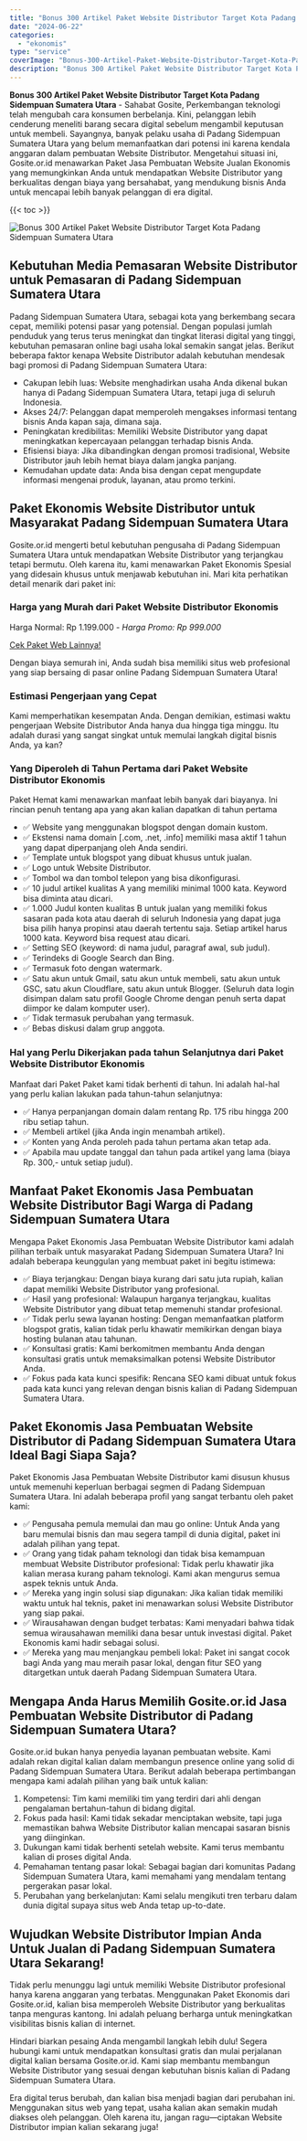 ```yaml
---
title: "Bonus 300 Artikel Paket Website Distributor Target Kota Padang Sidempuan Sumatera Utara"
date: "2024-06-22"
categories: 
  - "ekonomis"
type: "service"
coverImage: "Bonus-300-Artikel-Paket-Website-Distributor-Target-Kota-Padang-Sidempuan-Sumatera-Utara.png"
description: "Bonus 300 Artikel Paket Website Distributor Target Kota Padang Sidempuan Sumatera Utara. Era digital terus berubah, dan kalian bisa menjadi bagian dari perub..."
---
```


**Bonus 300 Artikel Paket Website Distributor Target Kota Padang Sidempuan Sumatera Utara** - Sahabat Gosite, Perkembangan teknologi telah mengubah cara konsumen berbelanja. Kini, pelanggan lebih cenderung meneliti barang secara digital sebelum mengambil keputusan untuk membeli. Sayangnya, banyak pelaku usaha di Padang Sidempuan Sumatera Utara yang belum memanfaatkan dari potensi ini karena kendala anggaran dalam pembuatan Website Distributor. Mengetahui situasi ini, Gosite.or.id menawarkan Paket Jasa Pembuatan Website Jualan Ekonomis yang memungkinkan Anda untuk mendapatkan Website Distributor yang berkualitas dengan biaya yang bersahabat, yang mendukung bisnis Anda untuk mencapai lebih banyak pelanggan di era digital.

{{< toc >}}

![Bonus 300 Artikel Paket Website Distributor Target Kota Padang Sidempuan Sumatera Utara](/images/ekonomis/Bonus-300-Artikel-Paket-Website-Distributor-Target-Kota-Padang-Sidempuan-Sumatera-Utara.png)

## Kebutuhan Media Pemasaran Website Distributor untuk Pemasaran di Padang Sidempuan Sumatera Utara

Padang Sidempuan Sumatera Utara, sebagai kota yang berkembang secara cepat, memiliki potensi pasar yang potensial. Dengan populasi jumlah penduduk yang terus terus meningkat dan tingkat literasi digital yang tinggi, kebutuhan pemasaran online bagi usaha lokal semakin sangat jelas. Berikut beberapa faktor kenapa Website Distributor adalah kebutuhan mendesak bagi promosi di Padang Sidempuan Sumatera Utara:

- Cakupan lebih luas: Website menghadirkan usaha Anda dikenal bukan hanya di Padang Sidempuan Sumatera Utara, tetapi juga di seluruh Indonesia.
- Akses 24/7: Pelanggan dapat memperoleh mengakses informasi tentang bisnis Anda kapan saja, dimana saja.
- Peningkatan kredibilitas: Memiliki Website Distributor yang dapat meningkatkan kepercayaan pelanggan terhadap bisnis Anda.
- Efisiensi biaya: Jika dibandingkan dengan promosi tradisional, Website Distributor jauh lebih hemat biaya dalam jangka panjang.
- Kemudahan update data: Anda bisa dengan cepat mengupdate informasi mengenai produk, layanan, atau promo terkini.

## Paket Ekonomis Website Distributor untuk Masyarakat Padang Sidempuan Sumatera Utara

Gosite.or.id mengerti betul kebutuhan pengusaha di Padang Sidempuan Sumatera Utara untuk mendapatkan Website Distributor yang terjangkau tetapi bermutu. Oleh karena itu, kami menawarkan Paket Ekonomis Spesial yang didesain khusus untuk menjawab kebutuhan ini. Mari kita perhatikan detail menarik dari paket ini:

### Harga yang Murah dari Paket Website Distributor Ekonomis

<a class="cta-button">Harga Normal: Rp 1.199.000 - <em>Harga Promo: Rp 999.000</em></a>

<a href="/jasa-web/" class="cta-button">Cek Paket Web Lainnya!</a>

Dengan biaya semurah ini, Anda sudah bisa memiliki situs web profesional yang siap bersaing di pasar online Padang Sidempuan Sumatera Utara!

### Estimasi Pengerjaan yang Cepat

Kami memperhatikan kesempatan Anda. Dengan demikian, estimasi waktu pengerjaan Website Distributor Anda hanya dua hingga tiga minggu. Itu adalah durasi yang sangat singkat untuk memulai langkah digital bisnis Anda, ya kan?

### Yang Diperoleh di Tahun Pertama dari Paket Website Distributor Ekonomis

Paket Hemat kami menawarkan manfaat lebih banyak dari biayanya. Ini rincian penuh tentang apa yang akan kalian dapatkan di tahun pertama

- ✅ Website yang menggunakan blogspot dengan domain kustom.
- ✅ Ekstensi nama domain \[.com, .net, .info\] memiliki masa aktif 1 tahun yang dapat diperpanjang oleh Anda sendiri.
- ✅ Template untuk blogspot yang dibuat khusus untuk jualan.
- ✅ Logo untuk Website Distributor.
- ✅ Tombol wa dan tombol telepon yang bisa dikonfigurasi.
- ✅ 10 judul artikel kualitas A yang memiliki minimal 1000 kata. Keyword bisa diminta atau dicari.
- ✅ 1.000 Judul konten kualitas B untuk jualan yang memiliki fokus sasaran pada kota atau daerah di seluruh Indonesia yang dapat juga bisa pilih hanya propinsi atau daerah tertentu saja. Setiap artikel harus 1000 kata. Keyword bisa request atau dicari.
- ✅ Setting SEO (keyword: di nama judul, paragraf awal, sub judul).
- ✅ Terindeks di Google Search dan Bing.
- ✅ Termasuk foto dengan watermark.
- ✅ Satu akun untuk Gmail, satu akun untuk membeli, satu akun untuk GSC, satu akun Cloudflare, satu akun untuk Blogger. (Seluruh data login disimpan dalam satu profil Google Chrome dengan penuh serta dapat diimpor ke dalam komputer user).
- ✅ Tidak termasuk perubahan yang termasuk.
- ✅ Bebas diskusi dalam grup anggota.

### Hal yang Perlu Dikerjakan pada tahun Selanjutnya dari Paket Website Distributor Ekonomis

Manfaat dari Paket Paket kami tidak berhenti di tahun. Ini adalah hal-hal yang perlu kalian lakukan pada tahun-tahun selanjutnya:

- ✅ Hanya perpanjangan domain dalam rentang Rp. 175 ribu hingga 200 ribu setiap tahun.
- ✅ Membeli artikel (jika Anda ingin menambah artikel).
- ✅ Konten yang Anda peroleh pada tahun pertama akan tetap ada.
- ✅ Apabila mau update tanggal dan tahun pada artikel yang lama (biaya Rp. 300,- untuk setiap judul).

## Manfaat Paket Ekonomis Jasa Pembuatan Website Distributor Bagi Warga di Padang Sidempuan Sumatera Utara

Mengapa Paket Ekonomis Jasa Pembuatan Website Distributor kami adalah pilihan terbaik untuk masyarakat Padang Sidempuan Sumatera Utara? Ini adalah beberapa keunggulan yang membuat paket ini begitu istimewa:

- ✅ Biaya terjangkau: Dengan biaya kurang dari satu juta rupiah, kalian dapat memiliki Website Distributor yang profesional.
- ✅ Hasil yang profesional: Walaupun harganya terjangkau, kualitas Website Distributor yang dibuat tetap memenuhi standar profesional.
- ✅ Tidak perlu sewa layanan hosting: Dengan memanfaatkan platform blogspot gratis, kalian tidak perlu khawatir memikirkan dengan biaya hosting bulanan atau tahunan.
- ✅ Konsultasi gratis: Kami berkomitmen membantu Anda dengan konsultasi gratis untuk memaksimalkan potensi Website Distributor Anda.
- ✅ Fokus pada kata kunci spesifik: Rencana SEO kami dibuat untuk fokus pada kata kunci yang relevan dengan bisnis kalian di Padang Sidempuan Sumatera Utara.

## Paket Ekonomis Jasa Pembuatan Website Distributor di Padang Sidempuan Sumatera Utara Ideal Bagi Siapa Saja?

Paket Ekonomis Jasa Pembuatan Website Distributor kami disusun khusus untuk memenuhi keperluan berbagai segmen di Padang Sidempuan Sumatera Utara. Ini adalah beberapa profil yang sangat terbantu oleh paket kami:

- ✅ Pengusaha pemula memulai dan mau go online: Untuk Anda yang baru memulai bisnis dan mau segera tampil di dunia digital, paket ini adalah pilihan yang tepat.
- ✅ Orang yang tidak paham teknologi dan tidak bisa kemampuan membuat Website Distributor profesional: Tidak perlu khawatir jika kalian merasa kurang paham teknologi. Kami akan mengurus semua aspek teknis untuk Anda.
- ✅ Mereka yang ingin solusi siap digunakan: Jika kalian tidak memiliki waktu untuk hal teknis, paket ini menawarkan solusi Website Distributor yang siap pakai.
- ✅ Wirausahawan dengan budget terbatas: Kami menyadari bahwa tidak semua wirausahawan memiliki dana besar untuk investasi digital. Paket Ekonomis kami hadir sebagai solusi.
- ✅ Mereka yang mau menjangkau pembeli lokal: Paket ini sangat cocok bagi Anda yang mau meraih pasar lokal, dengan fitur SEO yang ditargetkan untuk daerah Padang Sidempuan Sumatera Utara.

## Mengapa Anda Harus Memilih Gosite.or.id Jasa Pembuatan Website Distributor di Padang Sidempuan Sumatera Utara?

Gosite.or.id bukan hanya penyedia layanan pembuatan website. Kami adalah rekan digital kalian dalam membangun presence online yang solid di Padang Sidempuan Sumatera Utara. Berikut adalah beberapa pertimbangan mengapa kami adalah pilihan yang baik untuk kalian:

1. Kompetensi: Tim kami memiliki tim yang terdiri dari ahli dengan pengalaman bertahun-tahun di bidang digital.
2. Fokus pada hasil: Kami tidak sekadar menciptakan website, tapi juga memastikan bahwa Website Distributor kalian mencapai sasaran bisnis yang diinginkan.
3. Dukungan kami tidak berhenti setelah website. Kami terus membantu kalian di proses digital Anda.
4. Pemahaman tentang pasar lokal: Sebagai bagian dari komunitas Padang Sidempuan Sumatera Utara, kami memahami yang mendalam tentang pergerakan pasar lokal.
5. Perubahan yang berkelanjutan: Kami selalu mengikuti tren terbaru dalam dunia digital supaya situs web Anda tetap up-to-date.

## Wujudkan Website Distributor Impian Anda Untuk Jualan di Padang Sidempuan Sumatera Utara Sekarang!

Tidak perlu menunggu lagi untuk memiliki Website Distributor profesional hanya karena anggaran yang terbatas. Menggunakan Paket Ekonomis dari Gosite.or.id, kalian bisa memperoleh Website Distributor yang berkualitas tanpa menguras kantong. Ini adalah peluang berharga untuk meningkatkan visibilitas bisnis kalian di internet.

Hindari biarkan pesaing Anda mengambil langkah lebih dulu! Segera hubungi kami untuk mendapatkan konsultasi gratis dan mulai perjalanan digital kalian bersama Gosite.or.id. Kami siap membantu membangun Website Distributor yang sesuai dengan kebutuhan bisnis kalian di Padang Sidempuan Sumatera Utara.

Era digital terus berubah, dan kalian bisa menjadi bagian dari perubahan ini. Menggunakan situs web yang tepat, usaha kalian akan semakin mudah diakses oleh pelanggan. Oleh karena itu, jangan ragu—ciptakan Website Distributor impian kalian sekarang juga!